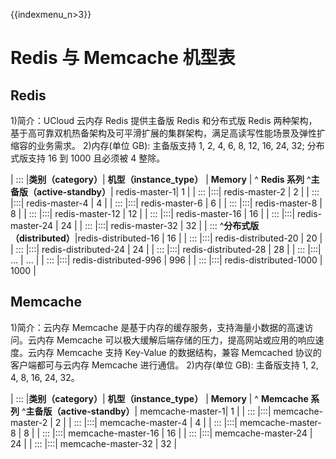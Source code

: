 {{indexmenu_n>3}}
# Redis 与 Memcache 机型表

## Redis
1)简介：UCloud 云内存 Redis 提供主备版 Redis 和分布式版 Redis 两种架构，基于高可靠双机热备架构及可平滑扩展的集群架构，满足高读写性能场景及弹性扩缩容的业务需求。
2)内存(单位 GB): 主备版支持 1, 2, 4, 6, 8, 12, 16, 24, 32; 分布式版支持 16 到 1000 且必须被 4 整除。

| :::      |**类别（category）**| **机型（instance_type）**             | **Memory** |
^ **Redis 系列**  ^**主备版（active-standby）**| redis-master-1| 1      |
| :::      |:::| redis-master-2        | 2        |
| :::      |:::| redis-master-4        | 4        |
| :::      |:::| redis-master-6        | 6        |
| :::      |:::| redis-master-8        | 8        |
| :::      |:::| redis-master-12       | 12       |
| :::      |:::| redis-master-16       | 16       |
| :::      |:::| redis-master-24       | 24       |
| :::      |:::| redis-master-32       | 32       |
| :::      ^**分布式版（distributed）**|redis-distributed-16       | 16       |
| :::      |:::| redis-distributed-20      | 20       |
| :::      |:::| redis-distributed-24       | 24       |
| :::      |:::| redis-distributed-28      | 28      | 
| :::      |:::| ...      | ...      | 
| :::      |:::| redis-distributed-996     | 996      | 
| :::      |:::| redis-distributed-1000      | 1000      | 

## Memcache
1)简介：云内存 Memcache 是基于内存的缓存服务，支持海量小数据的高速访问。云内存 Memcache 可以极大缓解后端存储的压力，提高网站或应用的响应速度。云内存 Memcache 支持 Key-Value 的数据结构，兼容 Memcached 协议的客户端都可与云内存 Memcache 进行通信。
2)内存(单位 GB): 主备版支持 1, 2, 4, 8, 16, 24, 32。

| :::      |**类别（category）**| **机型（instance_type）**             | **Memory** |
^ **Memcache 系列**  ^**主备版（active-standby）**| memcache-master-1| 1      |
| :::      |:::| memcache-master-2        | 2        |
| :::      |:::| memcache-master-4        | 4        |
| :::      |:::| memcache-master-8        | 8        |
| :::      |:::| memcache-master-16       | 16       |
| :::      |:::| memcache-master-24       | 24       |
| :::      |:::| memcache-master-32       | 32       |
